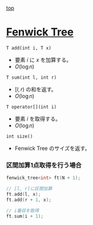 [top](../README.md)

# [Fenwick Tree](./fen.hpp)

`T add(int i, T x)`
- 要素 $i$ に $x$ を加算する。
- $O(\log n)$

`T sum(int l, int r)`
- $[l, r)$ の和を返す。
- $O(\log n)$

`T operator[](int i)`
- 要素 $i$ を取得する。
- $O(\log n)$

`int size()`
- Fenwick Tree のサイズを返す。


### 区間加算1点取得を行う場合
```cpp
fenwick_tree<int> ft(N + 1);

// [l, r]に区間加算
ft.add(l, x);
ft.add(r + 1, x);

// i番目を取得
ft.sum(i + 1);
```
